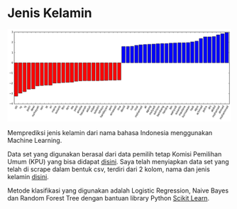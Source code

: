 # Jenis Kelamin

![Visualisasi](visualize.png)

Memprediksi jenis kelamin dari nama bahasa Indonesia menggunakan Machine Learning.

Data set yang digunakan berasal dari data pemilih tetap Komisi Pemilihan Umum (KPU) yang bisa didapat [disini](https://pilkada2017.kpu.go.id/pemilih/dps/DKI%20JAKARTA). Saya telah menyiapkan data set yang telah di scrape dalam bentuk csv, terdiri dari 2 kolom, nama dan jenis kelamin [disini](https://github.com/irfani/Jenis-Kelamin/blob/master/data/data-pemilih-kpu.csv).

Metode klasifikasi yang digunakan adalah Logistic Regression, Naive Bayes dan Random Forest Tree dengan bantuan library Python [Scikit Learn](http://scikit-learn.org).  
